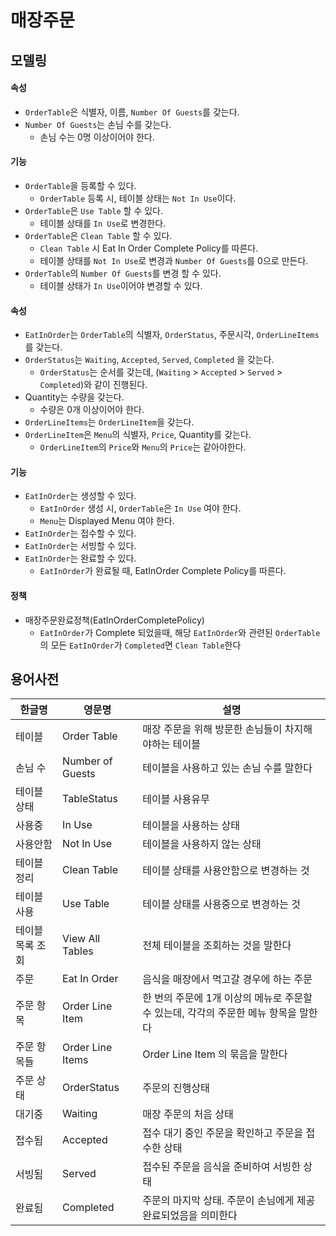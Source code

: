 # 매장주문

## 모델링
#### 속성
- `OrderTable`은 식별자, 이름, `Number Of Guests`를 갖는다.
- `Number Of Guests`는 손님 수를 갖는다.
  - 손님 수는 0명 이상이어야 한다.
#### 기능
- `OrderTable`을 등록할 수 있다.
  - `OrderTable` 등록 시, 테이블 상태는 `Not In Use`이다.
- `OrderTable`은 `Use Table` 할 수 있다.
  - 테이블 상태를 `In Use`로 변경한다.
- `OrderTable`은 `Clean Table` 할 수 있다.
  - `Clean Table` 시 Eat In Order Complete Policy를 따른다.
  - 테이블 상태를 `Not In Use`로 변경과 `Number Of Guests`를 0으로 만든다.
- `OrderTable`의 `Number Of Guests`를 변경 할 수 있다.
  - 테이블 상태가 `In Use`이어야 변경할 수 있다.
  
#### 속성
- `EatInOrder`는 `OrderTable`의 식별자, `OrderStatus`, 주문시각, `OrderLineItems`를 갖는다.
- `OrderStatus`는 `Waiting`, `Accepted`, `Served`, `Completed` 을 갖는다.
  - `OrderStatus`는 순서를 갖는데, (`Waiting` > `Accepted` > `Served` > `Completed`)와 같이 진행된다.
- Quantity는 수량을 갖는다.
  - 수량은 0개 이상이어야 한다.
- `OrderLineItems`는 `OrderLineItem`을 갖는다.
- `OrderLineItem`은 `Menu`의 식별자, `Price`, Quantity를 갖는다.
  - `OrderLineItem`의 `Price`와 `Menu`의 `Price`는 같아야한다.
#### 기능
- `EatInOrder`는 생성할 수 있다.
  - `EatInOrder` 생성 시, `OrderTable`은  `In Use` 여야 한다.
  - `Menu`는 Displayed Menu 여야 한다.
- `EatInOrder`는 접수할 수 있다.
- `EatInOrder`는 서빙할 수 있다.
- `EatInOrder`는 완료할 수 있다.
  - `EatInOrder`가 완료될 때, EatInOrder Complete Policy를 따른다.

#### 정책
- 매장주문완료정책(EatInOrderCompletePolicy)
  - `EatInOrder`가 Complete 되었을때, 해당 `EatInOrder`와 관련된 `OrderTable`의 모든 `EatInOrder`가 `Completed`면 `Clean Table`한다


## 용어사전
| 한글명 | 영문명 | 설명 |
| --- | --- | --- |
| 테이블 | Order Table | 매장 주문을 위해 방문한 손님들이 차지해야하는 테이블 |
| 손님 수 | Number of Guests | 테이블을 사용하고 있는 손님 수를 말한다 |
| 테이블 상태 | TableStatus | 테이블 사용유무 |
| 사용중 | In Use | 테이블을 사용하는 상태 |
| 사용안함 | Not In Use | 테이블을 사용하지 않는 상태 |
| 테이블 정리 | Clean Table | 테이블 상태를 사용안함으로 변경하는 것 |
| 테이블 사용 | Use Table | 테이블 상태를 사용중으로 변경하는 것 |
| 테이블 목록 조회 | View All Tables | 전체 테이블을 조회하는 것을 말한다 |
| 주문 | Eat In Order | 음식을 매장에서 먹고갈 경우에 하는 주문 |
| 주문 항목 | Order Line Item | 한 번의 주문에 1개 이상의 메뉴로 주문할 수 있는데, 각각의 주문한 메뉴 항목을 말한다 |
| 주문 항목들 | Order Line Items | Order Line Item 의 묶음을 말한다 |
| 주문 상태 | OrderStatus | 주문의 진행상태 |
| 대기중 | Waiting | 매장 주문의 처음 상태 |
| 접수됨 | Accepted | 접수 대기 중인 주문을 확인하고 주문을 접수한 상태 |
| 서빙됨 | Served | 접수된 주문을 음식을 준비하여 서빙한 상태 |
| 완료됨 | Completed | 주문의 마지막 상태. 주문이 손님에게 제공 완료되었음을 의미한다 |
